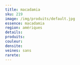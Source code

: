 ```yaml
---
title: macadamia 
sku: 219
image: /img/produits/default.jpg
essence: macadamia
region: amériques
details: 
produits:
couleur: 
densite: 
veines: sans
rarete: 
---
```

